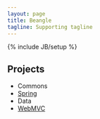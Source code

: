 ```yaml
---
layout: page
title: Beangle
tagline: Supporting tagline
---
```

{% include JB/setup %}

## Projects

* Commons
* [Spring](/spring/index.html)
* Data
* [WebMVC](/webmvc/index.html)

